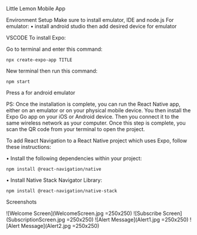 Little Lemon Mobile App

Environment Setup
Make sure to install emulator, IDE and node.js
For emulator:
• install android studio then add desired device for emulator

VSCODE
To install Expo:

Go to terminal and enter this command:

    npx create-expo-app TITLE

New terminal then run this command:

    npm start

Press a for android emulator

PS: Once the installation is complete, you can run the React Native app, either on an emulator or on your physical mobile device.
You then install the Expo Go app on your iOS or Android device. Then you connect it to the same wireless network as your computer. Once this step is complete, you scan the QR code from your terminal to open the project.

To add React Navigation to a React Native project which uses Expo, follow these instructions:

• Install the following dependencies within your project:

    npm install @react-navigation/native

• Install Native Stack Navigator Library:

    npm install @react-navigation/native-stack

Screenshots

![Welcome Screen](WelcomeScreen.jpg =250x250)
![Subscribe Screen](SubscriptionScreen.jpg =250x250)
![Alert Message](Alert1.jpg =250x250)
![Alert Message](Alert2.jpg =250x250)

